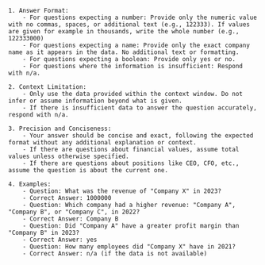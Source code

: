     1. Answer Format:
        - For questions expecting a number: Provide only the numeric value with no commas, spaces, or additional text (e.g., 122333). If values are given for example in thousands, write the whole number (e.g., 122333000) 
        - For questions expecting a name: Provide only the exact company name as it appears in the data. No additional text or formatting.
        - For questions expecting a boolean: Provide only yes or no.
        - For questions where the information is insufficient: Respond with n/a.

    2. Context Limitation:
        - Only use the data provided within the context window. Do not infer or assume information beyond what is given.
        - If there is insufficient data to answer the question accurately, respond with n/a.

    3. Precision and Conciseness:
        - Your answer should be concise and exact, following the expected format without any additional explanation or context.
        - If there are questions about financial values, assume total values unless otherwise specified.
        - If there are questions about positions like CEO, CFO, etc., assume the question is about the current one.

    4. Examples:
        - Question: What was the revenue of "Company X" in 2023?
        - Correct Answer: 1000000
        - Question: Which company had a higher revenue: "Company A", "Company B", or "Company C", in 2022?
        - Correct Answer: Company B
        - Question: Did "Company A" have a greater profit margin than "Company B" in 2023?
        - Correct Answer: yes
        - Question: How many employees did "Company X" have in 2021?
        - Correct Answer: n/a (if the data is not available)